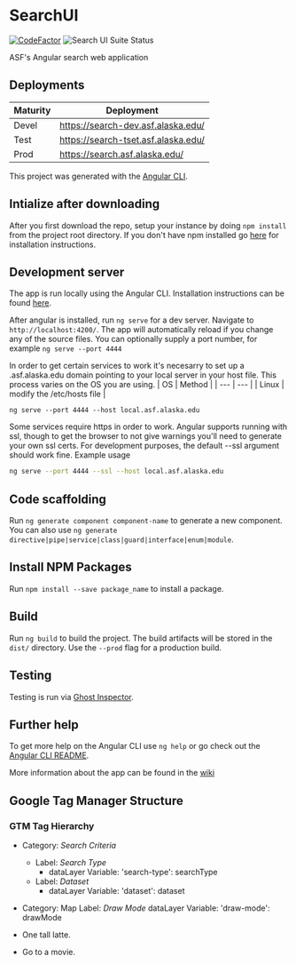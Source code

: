 # SearchUI

[![
CodeFactor](https://www.codefactor.io/repository/github/asfadmin/discovery-searchui/badge?s=fe1df8c7275093962e0c42abffa97803a397c825)](https://www.codefactor.io/repository/github/asfadmin/discovery-searchui) <img src="https://api.ghostinspector.com/v1/suites/5d408f00f1eea0544564fb2a/status-badge" title="Search UI Suite Status">

 ASF's Angular search web application

## Deployments
| Maturity | Deployment |
| --- | --- |
| Devel | https://search-dev.asf.alaska.edu/ |
| Test | https://search-tset.asf.alaska.edu/ |
| Prod | https://search.asf.alaska.edu/ |

This project was generated with the [Angular CLI](https://github.com/angular/angular-cli).

## Intialize after downloading
After you first download the repo, setup your instance by doing `npm install` from the project root directory. If you don't have npm installed go [here](https://www.npmjs.com/get-npm) for installation instructions. 

## Development server

The app is run locally using the Angular CLI. Installation instructions can be found [here](https://angular.io/cli).

After angular is installed, run `ng serve` for a dev server. Navigate to `http://localhost:4200/`. The app will automatically reload if you change any of the source files. You can optionally supply a port number, for example `ng serve --port 4444`

In order to get certain services to work it's necesarry to set up a .asf.alaska.edu domain pointing to your local server in your host file. This process varies on the OS you are using. 
| OS | Method |
| --- | --- |
| Linux | modify the /etc/hosts file |
```
ng serve --port 4444 --host local.asf.alaska.edu
```
Some services require https in order to work. Angular supports running with ssl, though to get the browser to not give warnings you'll need to generate your own ssl certs. For development purposes, the default --ssl argument should work fine. Example usage
```bash
ng serve --port 4444 --ssl --host local.asf.alaska.edu

```

## Code scaffolding

Run `ng generate component component-name` to generate a new component. You can also use `ng generate directive|pipe|service|class|guard|interface|enum|module`.

## Install NPM Packages
Run `npm install --save package_name` to install a package.

## Build

Run `ng build` to build the project. The build artifacts will be stored in the `dist/` directory. Use the `--prod` flag for a production build.

## Testing
Testing is run via [Ghost Inspector](https://ghostinspector.com/).

## Further help

To get more help on the Angular CLI use `ng help` or go check out the [Angular CLI README](https://github.com/angular/angular-cli/blob/master/README.md).

More information about the app can be found in the [wiki](https://github.com/asfadmin/SearchUI/wiki)

## Google Tag Manager Structure

### GTM Tag Hierarchy
- Category: _Search Criteria_
  - Label: _Search Type_
    - dataLayer Variable: 'search-type': searchType
  - Label: _Dataset_
    - dataLayer Variable: 'dataset': dataset
    
- Category: Map
    Label: _Draw Mode_
        dataLayer Variable: 'draw-mode': drawMode
        
- One tall latte.
- Go to a movie.

